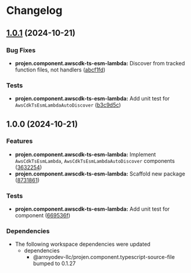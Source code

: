# Changelog

## [1.0.1](https://github.com/ArroyoDev-LLC/components/compare/@arroyodev-llc/projen.component.awscdk-ts-esm-lambda-v1.0.0...@arroyodev-llc/projen.component.awscdk-ts-esm-lambda-v1.0.1) (2024-10-21)


### Bug Fixes

* **projen.component.awscdk-ts-esm-lambda:** Discover from tracked function files, not handlers ([abcf1fd](https://github.com/ArroyoDev-LLC/components/commit/abcf1fd3a64b8dd8552edbdeb3521a4f090811f3))


### Tests

* **projen.component.awscdk-ts-esm-lambda:** Add unit test for `AwsCdkTsEsmLambdaAutoDiscover` ([b3c9d5c](https://github.com/ArroyoDev-LLC/components/commit/b3c9d5c12ea90f5a48871b10b37e22d3b0ffbad8))

## 1.0.0 (2024-10-21)


### Features

* **projen.component.awscdk-ts-esm-lambda:** Implement `AwsCdkTsEsmLambda`, `AwsCdkTsEsmLambdaAutoDiscover` components ([3632254](https://github.com/ArroyoDev-LLC/components/commit/3632254fc61e1bfaf42c436b202c856dce75a7c4))
* **projen.component.awscdk-ts-esm-lambda:** Scaffold new package ([8731861](https://github.com/ArroyoDev-LLC/components/commit/8731861173180a7318b7552817f97d6cd0af7273))


### Tests

* **projen.component.awscdk-ts-esm-lambda:** Add unit test for component ([669536f](https://github.com/ArroyoDev-LLC/components/commit/669536f9a19c88e1b32bb0ee41196b54722f0a54))


### Dependencies

* The following workspace dependencies were updated
  * dependencies
    * @arroyodev-llc/projen.component.typescript-source-file bumped to 0.1.27
